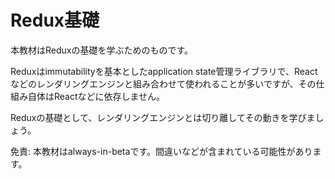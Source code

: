 # Redux基礎

本教材はReduxの基礎を学ぶためのものです。

Reduxはimmutabilityを基本としたapplication state管理ライブラリで、Reactなどのレンダリングエンジンと組み合わせて使われることが多いですが、その仕組み自体はReactなどに依存しません。

Reduxの基礎として、レンダリングエンジンとは切り離してその動きを学びましょう。

免責: 本教材はalways-in-betaです。間違いなどが含まれている可能性があります。
